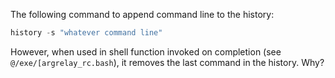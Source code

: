 
The following command to append command line to the history:

```s
history -s "whatever command line"
```

However, when used in shell function invoked on completion (see `@/exe/[argrelay_rc.bash`),
it removes the last command in the history. Why?
    